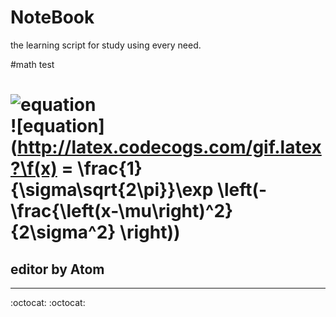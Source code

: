 # NoteBook
the learning script
for study  using every need.


#math test

![equation](http://latex.codecogs.com/gif.latex?\\frac{5+4+(2-3-(6+\\frac{4}{5}))}{3(6-2)(2-7)})  
![equation](http://latex.codecogs.com/gif.latex?\f(x) = \\frac{1}{\\sigma\\sqrt{2\\pi}}\\exp \\left(-\\frac{\\left(x-\\mu\\right)^2}{2\\sigma^2} \\right))
=======




editor by Atom
----------------
***           
:octocat:      :octocat:
